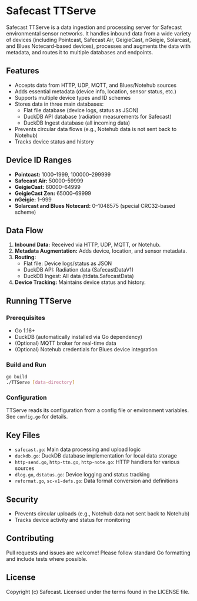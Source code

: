 # Safecast TTServe

Safecast TTServe is a data ingestion and processing server for Safecast environmental sensor networks. It handles inbound data from a wide variety of devices (including Pointcast, Safecast Air, GeigieCast, nGeigie, Solarcast, and Blues Notecard-based devices), processes and augments the data with metadata, and routes it to multiple databases and endpoints.

## Features
- Accepts data from HTTP, UDP, MQTT, and Blues/Notehub sources
- Adds essential metadata (device info, location, sensor status, etc.)
- Supports multiple device types and ID schemes
- Stores data in three main databases:
  - Flat file database (device logs, status as JSON)
  - DuckDB API database (radiation measurements for Safecast)
  - DuckDB Ingest database (all incoming data)
- Prevents circular data flows (e.g., Notehub data is not sent back to Notehub)
- Tracks device status and history

## Device ID Ranges
- **Pointcast:** 1000–1999, 100000–299999
- **Safecast Air:** 50000–59999
- **GeigieCast:** 60000–64999
- **GeigieCast Zen:** 65000–69999
- **nGeigie:** 1–999
- **Solarcast and Blues Notecard:** 0–1048575 (special CRC32-based scheme)

## Data Flow
1. **Inbound Data:** Received via HTTP, UDP, MQTT, or Notehub.
2. **Metadata Augmentation:** Adds device, location, and sensor metadata.
3. **Routing:**
   - Flat file: Device logs/status as JSON
   - DuckDB API: Radiation data (SafecastDataV1)
   - DuckDB Ingest: All data (ttdata.SafecastData)
4. **Device Tracking:** Maintains device status and history.

## Running TTServe

### Prerequisites
- Go 1.16+
- DuckDB (automatically installed via Go dependency)
- (Optional) MQTT broker for real-time data
- (Optional) Notehub credentials for Blues device integration

### Build and Run
```sh
go build
./TTServe [data-directory]
```

### Configuration
TTServe reads its configuration from a config file or environment variables. See `config.go` for details.

## Key Files
- `safecast.go`: Main data processing and upload logic
- `duckdb.go`: DuckDB database implementation for local data storage
- `http-send.go`, `http-ttn.go`, `http-note.go`: HTTP handlers for various sources
- `dlog.go`, `dstatus.go`: Device logging and status tracking
- `reformat.go`, `sc-v1-defs.go`: Data format conversion and definitions

## Security
- Prevents circular uploads (e.g., Notehub data not sent back to Notehub)
- Tracks device activity and status for monitoring

## Contributing
Pull requests and issues are welcome! Please follow standard Go formatting and include tests where possible.

## License
Copyright (c) Safecast. Licensed under the terms found in the LICENSE file.
